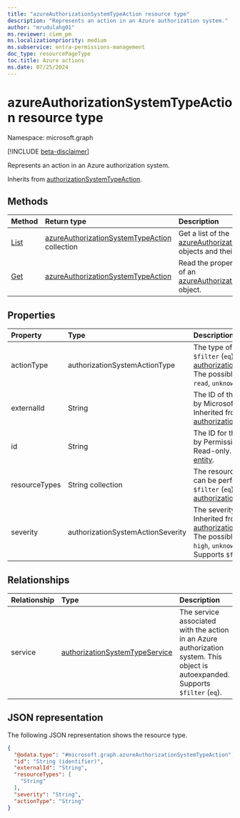 ```yaml
---
title: "azureAuthorizationSystemTypeAction resource type"
description: "Represents an action in an Azure authorization system."
author: "mrudulahg01"
ms.reviewer: ciem_pm
ms.localizationpriority: medium
ms.subservice: entra-permissions-management
doc_type: resourcePageType
toc.title: Azure actions
ms.date: 07/25/2024
---
```


# azureAuthorizationSystemTypeAction resource type

Namespace: microsoft.graph

[!INCLUDE [beta-disclaimer](../../includes/beta-disclaimer.md)]

Represents an action in an Azure authorization system.

Inherits from [authorizationSystemTypeAction](../resources/authorizationsystemtypeaction.md).

## Methods
|Method|Return type|Description|
|:---|:---|:---|
|[List](../api/azureauthorizationsystem-list-actions.md)|[azureAuthorizationSystemTypeAction](../resources/azureauthorizationsystemtypeaction.md) collection|Get a list of the [azureAuthorizationSystemTypeAction](../resources/azureauthorizationsystemtypeaction.md) objects and their properties.|
|[Get](../api/azureauthorizationsystemtypeaction-get.md)|[azureAuthorizationSystemTypeAction](../resources/azureauthorizationsystemtypeaction.md)|Read the properties and relationships of an [azureAuthorizationSystemTypeAction](../resources/azureauthorizationsystemtypeaction.md) object.|

## Properties
|Property|Type|Description|
|:---|:---|:---|
|actionType|authorizationSystemActionType|The type of action. Supports `$filter` (`eq`). Inherited from [authorizationSystemTypeAction](../resources/authorizationsystemtypeaction.md). The possible values are: `delete`, `read`, `unknownFutureValue`.|
|externalId|String|The ID of the action as defined by Microsoft Azure. Read-only. Inherited from [authorizationSystemTypeAction](../resources/authorizationsystemtypeaction.md).|
|id|String|The ID for the action as defined by Permissions Management. Read-only. Inherited from [entity](../resources/entity.md).|
|resourceTypes|String collection|The resource types the action can be performed on. Supports `$filter` (`eq`). Inherited from [authorizationSystemTypeAction](../resources/authorizationsystemtypeaction.md).|
|severity|authorizationSystemActionSeverity|The severity of the action. Inherited from [authorizationSystemTypeAction](../resources/authorizationsystemtypeaction.md). The possible values are: `normal`, `high`, `unknownFutureValue`. Supports `$filter` (`eq`).|

## Relationships
|Relationship|Type|Description|
|:---|:---|:---|
|service|[authorizationSystemTypeService](../resources/authorizationsystemtypeservice.md)|The service associated with the action in an Azure authorization system. This object is autoexpanded. Supports `$filter` (`eq`).|

## JSON representation
The following JSON representation shows the resource type.
<!-- {
  "blockType": "resource",
  "keyProperty": "id",
  "@odata.type": "microsoft.graph.azureAuthorizationSystemTypeAction",
  "baseType": "microsoft.graph.authorizationSystemTypeAction",
  "openType": false
}
-->
``` json
{
  "@odata.type": "#microsoft.graph.azureAuthorizationSystemTypeAction",
  "id": "String (identifier)",
  "externalId": "String",
  "resourceTypes": [
    "String"
  ],
  "severity": "String",
  "actionType": "String"
}
```


